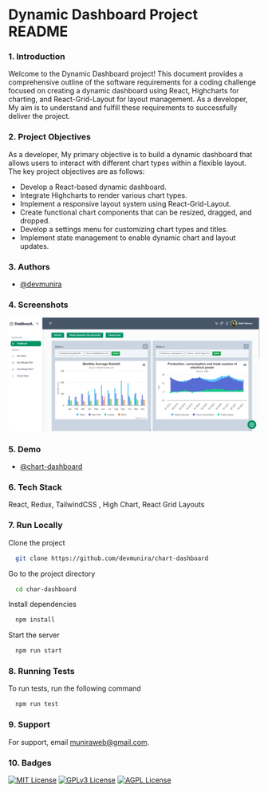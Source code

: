 # Dynamic Dashboard Project README

### 1. Introduction
Welcome to the Dynamic Dashboard project! This document provides a comprehensive outline of the software requirements for a coding challenge focused on creating a dynamic dashboard using React, Highcharts for charting, and React-Grid-Layout for layout management. As a developer, My aim is to understand and fulfill these requirements to successfully deliver the project.

### 2. Project Objectives
As a developer, My primary objective is to build a dynamic dashboard that allows users to interact with different chart types within a flexible layout. The key project objectives are as follows:

- Develop a React-based dynamic dashboard.
- Integrate Highcharts to render various chart types.
- Implement a responsive layout system using React-Grid-Layout.
- Create functional chart components that can be resized, dragged, and dropped.
- Develop a settings menu for customizing chart types and titles.
- Implement state management to enable dynamic chart and layout updates.


### 3. Authors

- [@devmunira](https://www.github.com/devmunira)


### 4. Screenshots

![App Screenshot](https://github.com/devmunira/chart-dashboard/blob/main/screenshot.png?raw=true)


### 5. Demo

- [@chart-dashboard](https://www.github.com/devmunira)


### 6. Tech Stack

React, Redux, TailwindCSS , High Chart, React Grid Layouts


### 7. Run Locally

Clone the project

```bash
  git clone https://github.com/devmunira/chart-dashboard
```

Go to the project directory

```bash
  cd char-dashboard
```

Install dependencies

```bash
  npm install
```

Start the server

```bash
  npm run start
```


### 8. Running Tests

To run tests, run the following command

```bash
  npm run test
```


### 9. Support

For support, email muniraweb@gmail.com.


### 10. Badges

[![MIT License](https://img.shields.io/badge/License-MIT-green.svg)](https://choosealicense.com/licenses/mit/)
[![GPLv3 License](https://img.shields.io/badge/License-GPL%20v3-yellow.svg)](https://opensource.org/licenses/)
[![AGPL License](https://img.shields.io/badge/license-AGPL-blue.svg)](http://www.gnu.org/licenses/agpl-3.0)

